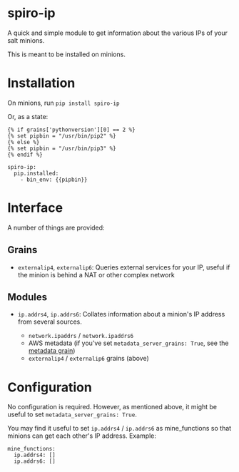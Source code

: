 spiro-ip
========

A quick and simple module to get information about the various IPs of your salt
minions.

This is meant to be installed on minions.

Installation
============

On minions, run `pip install spiro-ip`

Or, as a state:

```
{% if grains['pythonversion'][0] == 2 %}
{% set pipbin = "/usr/bin/pip2" %}
{% else %}
{% set pipbin = "/usr/bin/pip3" %}
{% endif %}

spiro-ip:
  pip.installed:
    - bin_env: {{pipbin}}
```

Interface
=========

A number of things are provided:

Grains
------

* `externalip4`, `externalip6`: Queries external services for your IP, useful
  if the minion is behind a NAT or other complex network

Modules
-------

* `ip.addrs4`, `ip.addrs6`: Collates information about a minion's IP address
  from several sources. 

    * `network.ipaddrs` / `network.ipaddrs6`
    * AWS metadata (if you've set `metadata_server_grains: True`, see the [metadata grain](https://docs.saltstack.com/en/latest/ref/grains/all/salt.grains.metadata.html))
    * `externalip4` / `externalip6` grains (above)

Configuration
=============

No configuration is required. However, as mentioned above, it might be useful to
set `metadata_server_grains: True`.

You may find it useful to set `ip.addrs4` / `ip.addrs6` as mine_functions so
that minions can get each other's IP address. Example:

```
mine_functions:
  ip.addrs4: []
  ip.addrs6: []
```
